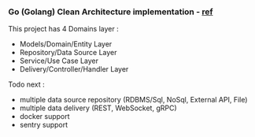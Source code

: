 ### Go (Golang) Clean Architecture implementation - [ref](https://github.com/bxcodec/go-clean-arch/)

This project has 4 Domains layer :

- Models/Domain/Entity Layer
- Repository/Data Source Layer
- Service/Use Case Layer
- Delivery/Controller/Handler Layer

Todo next :
- multiple data source repository (RDBMS/Sql, NoSql, External API, File)
- multiple data delivery (REST, WebSocket, gRPC)
- docker support
- sentry support